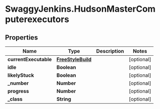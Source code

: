 # SwaggyJenkins.HudsonMasterComputerexecutors

## Properties

Name | Type | Description | Notes
------------ | ------------- | ------------- | -------------
**currentExecutable** | [**FreeStyleBuild**](FreeStyleBuild.md) |  | [optional] 
**idle** | **Boolean** |  | [optional] 
**likelyStuck** | **Boolean** |  | [optional] 
**_number** | **Number** |  | [optional] 
**progress** | **Number** |  | [optional] 
**_class** | **String** |  | [optional] 


